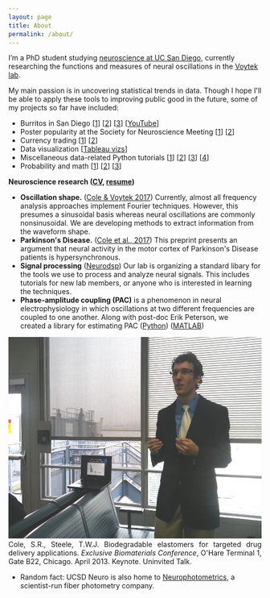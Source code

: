 ```yaml
---
layout: page
title: About
permalink: /about/
---
```


I’m a PhD student studying [neuroscience at UC San Diego](http://healthsciences.ucsd.edu/education/neurograd/Pages/default.aspx), currently researching the functions and measures of neural oscillations in the [Voytek lab](https://voyteklab.com). 

My main passion is in uncovering statistical trends in data. Though I hope I'll be able to apply these tools to improving public good in the future, some of my projects so far have included:

* Burritos in San Diego [[1](https://srcole.github.io/100burritos/)] [[2](https://srcole.github.io/2016/08/31/luchalibre/)] [[3](https://srcole.github.io/2015/08/30/burrito1/)] [[YouTube](https://www.youtube.com/watch?v=Hp6jFy4_bV4&t)]
* Poster popularity at the Society for Neuroscience Meeting [[1](https://srcole.github.io/2016/11/27/sfnthemes/)] [[2](https://srcole.github.io/2016/12/12/sfnstates/)]
* Currency trading [[1](http://www.foxcarolina.com/story/18621418/clemson-students-made-40000)] [[2](https://github.com/srcole/fxml)]
* Data visualization [[Tableau vizs](https://public.tableau.com/profile/scott.cole#!/)]
* Miscellaneous data-related Python tutorials [[1](https://srcole.github.io/2016/01/18/emd/)] [[2](https://srcole.github.io/2016/07/29/paperdata/)] [[3](https://srcole.github.io/2017/01/03/osg_python/)] [[4](https://github.com/voytekresearch/neurodsp/tree/master/tutorials)]
* Probability and math [[1](https://srcole.github.io/2015/06/14/guess/)] [[2](https://srcole.github.io/2015/05/25/medianguess/)] [[3](https://srcole.github.io/2015/06/23/farey/)]

**Neuroscience research ([CV](https://srcole.github.io/assets/misc/cv.pdf), [resume](https://srcole.github.io/assets/misc/resume.pdf))**

* __Oscillation shape.__ ([Cole & Voytek 2017](http://voyteklab.com/wp-content/uploads/Cole-TrendsCognSci_inpress.pdf)) Currently, almost all frequency analysis approaches implement Fourier techniques. However, this presumes a sinusoidal basis whereas neural oscillations are commonly nonsinusoidal. We are developing methods to extract information from the waveform shape.
* __Parkinson's Disease.__ ([Cole et al., 2017](http://www.jneurosci.org/content/37/18/4830)) This preprint presents an argument that neural activity in the motor cortex of Parkinson's Disease patients is hypersynchronous.
* __Signal processing__ ([Neurodsp](https://github.com/voytekresearch/neurodsp)) Our lab is organizing a standard libary for the tools we use to process and analyze neural signals. This includes tutorials for new lab members, or anyone who is interested in learning the techniques.
* __Phase-amplitude coupling (PAC)__ is a phenomenon in neural electrophysiology in which oscillations at two different frequencies are coupled to one another. Along with post-doc Erik Peterson, we created a library for estimating PAC ([Python](https://pypi.python.org/pypi/pacpy)) ([MATLAB](https://github.com/voytekresearch/pacmat))

<div class="imgcap">
<img src="/assets/misc/ohare.jpg" height="400">
<div class="thecap" style="text-align:justify;">Cole, S.R., Steele, T.W.J. Biodegradable elastomers for targeted drug delivery applications. <em>Exclusive Biomaterials Conference</em>, O'Hare Terminal 1, Gate B22, Chicago. April 2013. Keynote. Uninvited Talk.</div>
</div>

* Random fact: UCSD Neuro is also home to [Neurophotometrics](https://www.neurophotometrics.com/), a scientist-run fiber photometry company.
